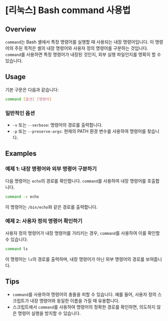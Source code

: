 # [리눅스] Bash command 사용법

## Overview
`command`는 Bash 셸에서 특정 명령어를 실행할 때 사용되는 내장 명령어입니다. 이 명령어의 주된 목적은 셸의 내장 명령어와 사용자 정의 명령어를 구분하는 것입니다. `command`를 사용하면 특정 명령어가 내장된 것인지, 외부 실행 파일인지를 명확히 할 수 있습니다.

## Usage
기본 구문은 다음과 같습니다:

```bash
command [옵션] [명령어]
```

### 일반적인 옵션
- `-v` 또는 `--verbose`: 명령어의 경로를 출력합니다.
- `-p` 또는 `--preserve-args`: 현재의 PATH 환경 변수를 사용하여 명령어를 찾습니다.

## Examples
### 예제 1: 내장 명령어와 외부 명령어 구분하기
다음 명령어는 `echo`의 경로를 확인합니다. `command`를 사용하여 내장 명령어를 호출합니다.

```bash
command -v echo
```

이 명령어는 `/bin/echo`와 같은 경로를 출력합니다.

### 예제 2: 사용자 정의 명령어 확인하기
사용자 정의 명령어가 내장 명령어를 가리키는 경우, `command`를 사용하여 이를 확인할 수 있습니다.

```bash
command ls
```

이 명령어는 `ls`의 경로를 출력하며, 내장 명령어가 아닌 외부 명령어의 경로를 보여줍니다.

## Tips
- `command`를 사용하여 명령어의 충돌을 피할 수 있습니다. 예를 들어, 사용자 정의 스크립트가 내장 명령어와 동일한 이름을 가질 때 유용합니다.
- 스크립트에서 `command`를 사용하여 명령어의 정확한 경로를 확인하면, 의도하지 않은 명령어 실행을 방지할 수 있습니다.